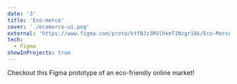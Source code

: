 ```yaml
---
date: '3'
title: 'Eco-merce'
cover: './ecomerce-ui.png'
external: 'https://www.figma.com/proto/ktfBJz3RUlhkmT1Nzgr18k/Eco-Merce?node-id=25%3A258&scaling=min-zoom'
tech:
  - Figma
showInProjects: true
---
```


Checkout this Figma prototype of an eco-friendly online market!
